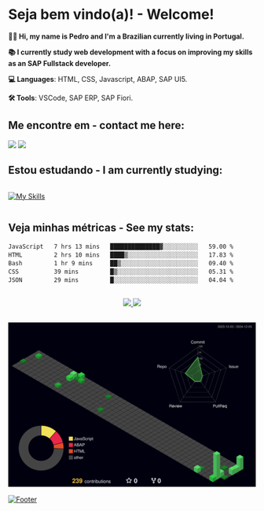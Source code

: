 # Seja bem vindo(a)! - Welcome!
<p align="left"> 
   <strong>🙋🏻 Hi, my name is Pedro and I'm a Brazilian currently living in Portugal.</strong><br>
   <p> 
   <strong>📚 I currently study web development with a focus on improving my skills as an SAP Fullstack developer.</strong>
   <p>
</p>
<p align="left">
  <strong>💻 Languages</strong>: HTML, CSS, Javascript, ABAP, SAP UI5.
</p>
<p align="left">
  <strong>🛠️ Tools</strong>: VSCode, SAP ERP, SAP Fiori.
</p>

## Me encontre em - contact me here: 
<div>
<a href = "mailto:rpedro.honorato@gmail.com"><img loading="lazy" src="https://img.shields.io/badge/Gmail-D14836?style=for-the-badge&logo=gmail&logoColor=white" target="_blank"></a>
<a href="https://www.linkedin.com/in/pedro-honorato" target="_blank"><img loading="lazy" src="https://img.shields.io/badge/-LinkedIn-%230077B5?style=for-the-badge&logo=linkedin&logoColor=white" target="_blank"></a>   
</div>

## Estou estudando - I am currently studying:
<div style="display:inline-block">
  
[![My Skills](https://skillicons.dev/icons?i=js,nodejs,html,css,react,mongodb,prisma)](https://skillicons.dev)

</div>

## Veja minhas métricas - See my stats:

<!--START_SECTION:waka-->

```txt
JavaScript   7 hrs 13 mins   ██████████████▓░░░░░░░░░░   59.00 %
HTML         2 hrs 10 mins   ████▒░░░░░░░░░░░░░░░░░░░░   17.83 %
Bash         1 hr 9 mins     ██▒░░░░░░░░░░░░░░░░░░░░░░   09.40 %
CSS          39 mins         █▒░░░░░░░░░░░░░░░░░░░░░░░   05.31 %
JSON         29 mins         █░░░░░░░░░░░░░░░░░░░░░░░░   04.04 %
```

<!--END_SECTION:waka-->


##
<div align="center" >
<a href="https://github.com/rp-honorato">
<img loading="lazy" height="180em" src="https://github-readme-stats.vercel.app/api/top-langs/?username=rp-honorato&layout=compact&langs_count=7&theme=nightowl"/>
<img loading="lazy" height="180em" src="https://github-readme-stats.vercel.app/api?username=rp-honorato&show_icons=true&theme=nightowl&include_all_commits=true&count_private=true"/>
</div>
   
##
<div align="center">
<img src="./profile-3d-contrib/profile-night-green.svg" width=800px" alt="Veja minhas métricas - See my stats">
</div>

![Footer](https://capsule-render.vercel.app/api?type=waving&height=124&color=gradient&reversal=false&fontAlign=79&fontAlignY=33&section=footer)
